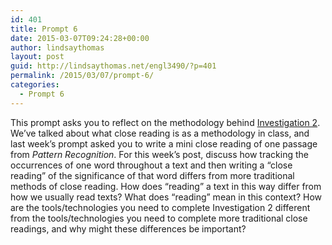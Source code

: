 ```yaml
---
id: 401
title: Prompt 6
date: 2015-03-07T09:24:28+00:00
author: lindsaythomas
layout: post
guid: http://lindsaythomas.net/engl3490/?p=401
permalink: /2015/03/07/prompt-6/
categories:
  - Prompt 6
---
```

This prompt asks you to reflect on the methodology behind <a href="http://lindsaythomas.net/engl3490/investigation-2/" target="_blank">Investigation 2</a>. We&#8217;ve talked about what close reading is as a methodology in class, and last week&#8217;s prompt asked you to write a mini close reading of one passage from _Pattern Recognition_. For this week&#8217;s post, discuss how tracking the occurrences of one word throughout a text and then writing a &#8220;close reading&#8221; of the significance of that word differs from more traditional methods of close reading. How does &#8220;reading&#8221; a text in this way differ from how we usually read texts? What does &#8220;reading&#8221; mean in this context? How are the tools/technologies you need to complete Investigation 2 different from the tools/technologies you need to complete more traditional close readings, and why might these differences be important?